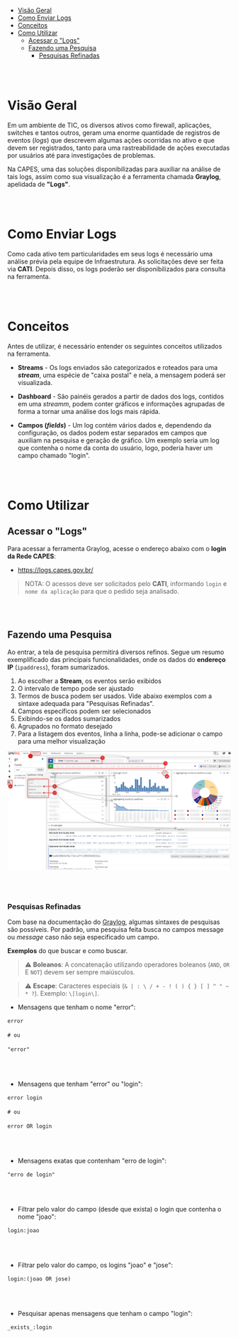 - [Visão Geral](#visão-geral)
- [Como Enviar Logs](#como-enviar-logs)
- [Conceitos](#conceitos)
- [Como Utilizar](#como-utilizar)
  - [Acessar o "Logs"](#acessar-o-logs)
  - [Fazendo uma Pesquisa](#fazendo-uma-pesquisa)
    - [Pesquisas Refinadas](#pesquisas-refinadas)


<br><br>

# Visão Geral
Em um ambiente de TIC, os diversos ativos como firewall, aplicações, switches e tantos outros, geram uma enorme quantidade de registros de eventos (*logs*) que descrevem algumas ações ocorridas no ativo e que devem ser registrados, tanto para uma rastreabilidade de ações executadas por usuários até  para investigações de problemas.

Na CAPES, uma das soluções disponibilizadas para auxiliar na análise de tais logs, assim como sua visualização é a ferramenta chamada **Graylog**, apelidada de **"Logs"**.

<br><br>

# Como Enviar Logs
Como cada ativo tem particularidades em seus logs é necessário uma análise prévia pela equipe de Infraestrutura. As solicitações deve ser feita via **CATI**. Depois disso, os logs poderão ser disponibilizados para consulta na ferramenta.

<br><br>

# Conceitos
Antes de utilizar, é necessário entender os seguintes conceitos utilizados na ferramenta.

* **Streams** - Os logs enviados são categorizados e roteados para uma ***stream***, uma espécie de "caixa postal" e nela, a mensagem poderá ser visualizada.

* **Dashboard** - São painéis gerados a partir de dados dos logs, contidos em uma *streamm*, podem conter gráficos e informações agrupadas de forma a tornar uma análise dos logs mais rápida.

* **Campos (*fields*)** - Um log contém vários dados e, dependendo da configuração, os dados podem estar separados em campos que auxiliam na pesquisa e geração de gráfico. Um exemplo seria um log que contenha o nome da conta do usuário, logo, poderia haver um campo chamado "login".

<br><br>

# Como Utilizar
## Acessar o "Logs"
Para acessar a ferramenta Graylog, acesse o endereço abaixo com o **login da Rede CAPES**:
* https://logs.capes.gov.br/

> NOTA: O acessos deve ser solicitados pelo **CATI**, informando `login` e `nome da aplicação` para que o pedido seja analisado.

<br><br>

## Fazendo uma Pesquisa
Ao entrar, a tela de pesquisa permitirá diversos refinos. Segue um resumo exemplificado das principais funcionalidades, onde os dados do **endereço IP** (`ipaddress`), foram sumarizados.

1. Ao escolher a **Stream**, os eventos serão exibidos
2. O intervalo de tempo pode ser ajustado 
3. Termos de busca podem ser usados. Vide abaixo exemplos com a sintaxe adequada para "Pesquisas Refinadas".
4. Campos específicos podem ser selecionados
5. Exibindo-se os dados sumarizados
6. Agrupados no formato desejado
7. Para a listagem dos eventos, linha a linha, pode-se adicionar o campo para uma melhor visualização

![Graylog-tela_pesquisa](logs-tela_pesquisa.png)

<br><br>

### Pesquisas Refinadas

Com base na documentação do [Graylog](https://docs.graylog.org/en/latest/pages/queries.html), algumas sintaxes de pesquisas são possíveis. Por padrão, uma pesquisa feita busca no campos message ou *message* caso não seja especificado um campo.


**Exemplos** do que buscar e como buscar.


> :warning: **Boleanos**: A concatenação utilizando operadores boleanos (`AND`, `OR` E `NOT`) devem ser sempre maiúsculos.

> :warning: **Escape**: Caracteres especiais (`& | : \ / + - ! ( ) { } [ ] ^ " ~ * ?`). Exemplo: `\[login\]`.


*  Mensagens que tenham o nome "error": 
```
error

# ou

"error"
```

<br><br>

*  Mensagens que tenham "error" ou "login":

```
error login

# ou

error OR login
```

<br><br>

* Mensagens exatas que contenham "erro de login":
```
"erro de login"
```

<br><br>

*  Filtrar pelo valor do campo (desde que exista) o login que contenha o nome "joao":
```
login:joao
```

<br><br>

* Filtrar pelo valor do campo, os logins "joao" e "jose":
```
login:(joao OR jose)
```

<br><br>

* Pesquisar apenas mensagens que tenham o campo "login":
```
_exists_:login
```